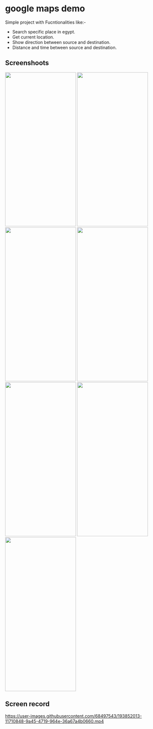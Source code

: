 # google maps demo

Simple project with Fucntionalities like:-

- Search specific place in egypt.
- Get current location.
- Show direction between source and destination.
- Distance and time  between source and destination.



## Screenshoots

<img src="https://user-images.githubusercontent.com/68497543/193850455-805a585a-dc92-4702-a6f1-67bbb4c52b36.jpg" width="230" height ="500">  <img src="https://user-images.githubusercontent.com/68497543/193850504-84cc0bc3-3872-433f-8e35-1ae7253ffa37.jpg" width="230" height ="500"> <img src="https://user-images.githubusercontent.com/68497543/193850605-e52e0c5e-1a81-4b49-9b6e-0960fbf1301e.jpg" width="230" height ="500"> <img src="https://user-images.githubusercontent.com/68497543/193850695-504f449d-b0b1-49e3-a505-56e9324b9788.jpg" width="230" height ="500"> <img src="https://user-images.githubusercontent.com/68497543/193850816-25aab617-572f-41ab-9f86-8571e45d9336.jpg" width="230" height ="500"> <img src="https://user-images.githubusercontent.com/68497543/193850997-e302c49d-c336-449f-9e74-585127575200.jpg" width="230" height ="500"> <img src="https://user-images.githubusercontent.com/68497543/193851122-c07ab211-5572-4c9a-b697-d3c7552bab04.jpg" width="230" height ="500">

## Screen record


https://user-images.githubusercontent.com/68497543/193852013-11710848-9a45-4719-964e-36a67a4b0660.mp4



